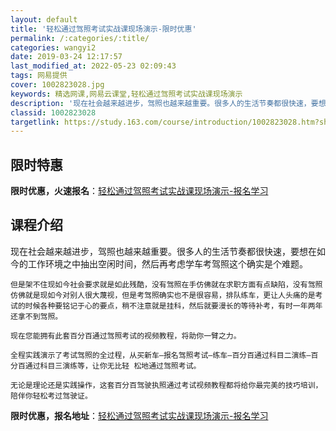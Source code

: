 ```yaml
---
layout: default
title: '轻松通过驾照考试实战课现场演示-限时优惠'
permalink: /:categories/:title/
categories: wangyi2
date: 2019-03-24 12:17:57
last_modified_at: 2022-05-23 02:09:43
tags: 网易提供
cover: 1002823028.jpg
keywords: 精选网课,网易云课堂,轻松通过驾照考试实战课现场演示
description: '现在社会越来越进步，驾照也越来越重要。很多人的生活节奏都很快速，要想在如今的工作环境之中抽出空闲时间，然后再考虑学车考驾'
classid: 1002823028
targetlink: https://study.163.com/course/introduction/1002823028.htm?share=1&shareId=1025206652&utm_campaign=share&utm_medium=iphoneShare&utm_source=&utm_u=1025206652
---
```


## 限时特惠

**限时优惠，火速报名**：[轻松通过驾照考试实战课现场演示-报名学习](https://study.163.com/course/introduction/1002823028.htm?share=1&shareId=1025206652&utm_campaign=share&utm_medium=iphoneShare&utm_source=&utm_u=1025206652)

## 课程介绍

现在社会越来越进步，驾照也越来越重要。很多人的生活节奏都很快速，要想在如今的工作环境之中抽出空闲时间，然后再考虑学车考驾照这个确实是个难题。

    但是架不住现如今社会要求就是如此残酷，没有驾照在手仿佛就在求职方面有点缺陷，没有驾照仿佛就是现如今对别人很大蔑视，但是考驾照确实也不是很容易，排队练车，更让人头痛的是考试的时候各种要铭记于心的要点，稍不注意就是挂科，然后就要漫长的等待补考，有时一年两年还拿不到驾照。

    现在您能拥有此套百分百通过驾照考试的视频教程，将助你一臂之力。

    全程实践演示了考试驾照的全过程，从买新车—报名驾照考试—练车—百分百通过科目二演练—百分百通过科目三演练等，让你无比轻 松地通过驾照考试。

    无论是理论还是实践操作，这套百分百驾驶执照通过考试视频教程都将给你最完美的技巧培训，陪伴你轻松考过驾驶证。

**限时优惠，报名地址**：[轻松通过驾照考试实战课现场演示-报名学习](https://study.163.com/course/introduction/1002823028.htm?share=1&shareId=1025206652&utm_campaign=share&utm_medium=iphoneShare&utm_source=&utm_u=1025206652)

